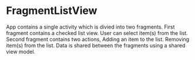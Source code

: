 # FragmentListView
App contains a single activity which is divied into two fragments. First fragment contains a checked list view. User can select item(s) from the list. Second fragment contains two actions, Adding an item to the list. Removing item(s) from the list. Data is shared between the fragments using a shared view model.
